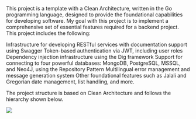 This project is a template with a Clean Architecture, written in the Go programming language, designed to provide the foundational capabilities for developing software. My goal with this project is to implement a comprehensive set of essential features required for a backend project. This project includes the following:

Infrastructure for developing RESTful services with documentation support using Swagger
Token-based authentication via JWT, including user roles
Dependency injection infrastructure using the Dig framework
Support for connecting to four powerful databases: MongoDB, PostgreSQL, MSSQL, and Neo4J, using the Repository Pattern
Multilingual error management and message generation system
Other foundational features such as Jalali and Gregorian date management, list handling, and more.

The project structure is based on Clean Architecture and follows the hierarchy shown below.

<img src="https://s3.ir-thr-at1.arvanstorage.ir/rabieestage/Untitled-2024-12-24-1406.png">


